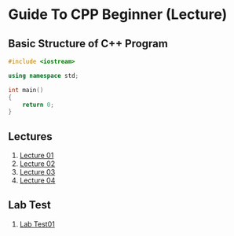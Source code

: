 # Guide To CPP Beginner (Lecture)

## Basic Structure of C++ Program

```cpp
#include <iostream>

using namespace std;

int main()
{
    return 0;
}

```

## Lectures
1. [Lecture 01](https://github.com/yclim95/GuideToCPPBegineer01/tree/master/Lecture01)
2. [Lecture 02](https://github.com/yclim95/GuideToCPPBegineer01/tree/master/Lecture02)
3. [Lecture 03](https://github.com/yclim95/GuideToCPPBegineer01/tree/master/Lecture03)
4. [Lecture 04](https://github.com/yclim95/GuideToCPPBegineer01/tree/master/Lecture04)

## Lab Test
1. [Lab Test01](https://github.com/yclim95/GuideToCPPBegineer01/tree/master/LabTest01)
